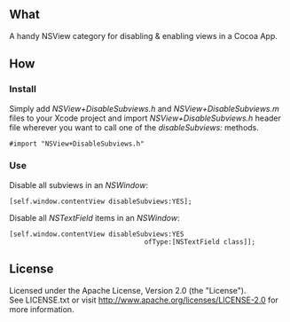 
## What

A handy NSView category for disabling & enabling views in a Cocoa App.

## How

### Install

Simply add *NSView+DisableSubviews.h* and *NSView+DisableSubviews.m* files to your Xcode project and import *NSView+DisableSubviews.h* header file wherever you want to call one of the *disableSubviews:* methods.

    #import "NSView+DisableSubviews.h"

### Use

Disable all subviews in an *NSWindow*:

    [self.window.contentView disableSubviews:YES];

Disable all *NSTextField* items in an *NSWindow*:

    [self.window.contentView disableSubviews:YES
                                      ofType:[NSTextField class]];

## License

Licensed under the Apache License, Version 2.0 (the "License").  
See LICENSE.txt or visit http://www.apache.org/licenses/LICENSE-2.0 for more information.
